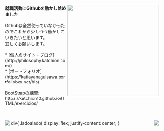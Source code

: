 <img src="https://octodex.github.com/images/hula_loop_octodex03.gif" align="right" width="300">
<b>就職活動にGithubを動かし始めました</b>
<br>
<br>
Githubは全然使っていなかったのでこれから少しづつ動かしていきたいと思います。<br>
宜しくお願いします。
<br>
<br>
* [個人のサイト・ブログ](http://philosophy.katchion.com/)<br>
* [ポートフォリオ](https://katiayanaguisawa.portfoliobox.net/his)<br>
<br>
BootStrapの練習:<br>
https://katchion13.github.io/HTML/exercicios/<br>
<br>
<br><div id="ladoalado">
<p align="center">
  <a href="https://github.com/katchion13/github-readme-stats">
    <img
      align="left"
      src="https://github-readme-stats.vercel.app/api/top-langs/?username=katchion13&layout=compact"
    />
  </a>
  <a href="https://github.com/katchion13/github-readme-stats">
    <img
      align="right"
      src="https://github-readme-stats.vercel.app/api?username=katchion13&count_private=true&show_icons=true&custom_title=Github%20Status&hide=issues"
    />
  </a>
</p></div>
 div{
.ladoalado{
    display: flex; 
    justify-content: center; 
}
